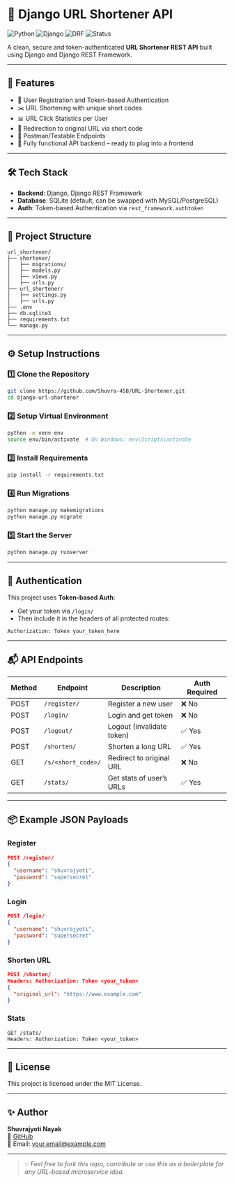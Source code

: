 # 🔗 Django URL Shortener API

![Python](https://img.shields.io/badge/Python-3.11-blue.svg)
![Django](https://img.shields.io/badge/Django-5.x-green.svg)
![DRF](https://img.shields.io/badge/DRF-3.x-red.svg)
![Status](https://img.shields.io/badge/status-Completed-brightgreen)

A clean, secure and token-authenticated **URL Shortener REST API** built using Django and Django REST Framework.

---

## 🚀 Features

- 🔐 User Registration and Token-based Authentication
- ✂️ URL Shortening with unique short codes
- 📊 URL Click Statistics per User
- 🔁 Redirection to original URL via short code
- 🧪 Postman/Testable Endpoints
- 🌱 Fully functional API backend – ready to plug into a frontend

---

## 🛠️ Tech Stack

- **Backend**: Django, Django REST Framework
- **Database**: SQLite (default, can be swapped with MySQL/PostgreSQL)
- **Auth**: Token-based Authentication via `rest_framework.authtoken`

---

## 📁 Project Structure

```
url_shortener/
├── shortener/
│   ├── migrations/
│   ├── models.py
│   ├── views.py
│   ├── urls.py
├── url_shortener/
│   ├── settings.py
│   ├── urls.py
├── .env
├── db.sqlite3
├── requirements.txt
└── manage.py
```

---

## ⚙️ Setup Instructions

### 1️⃣ Clone the Repository
```bash
git clone https://github.com/Shuvra-458/URL-Shortener.git
cd django-url-shortener
```

### 2️⃣ Setup Virtual Environment
```bash
python -m venv env
source env/bin/activate  # On Windows: env\Scripts\activate
```

### 3️⃣ Install Requirements
```bash
pip install -r requirements.txt
```

### 4️⃣ Run Migrations
```bash
python manage.py makemigrations
python manage.py migrate
```

### 5️⃣ Start the Server
```bash
python manage.py runserver
```

---

## 🔐 Authentication

This project uses **Token-based Auth**:

- Get your token via `/login/`
- Then include it in the headers of all protected routes:
```
Authorization: Token your_token_here
```

---

## 📬 API Endpoints

| Method | Endpoint              | Description                     | Auth Required |
|--------|-----------------------|---------------------------------|---------------|
| POST   | `/register/`          | Register a new user             | ❌ No         |
| POST   | `/login/`             | Login and get token             | ❌ No         |
| POST   | `/logout/`            | Logout (invalidate token)       | ✅ Yes        |
| POST   | `/shorten/`           | Shorten a long URL              | ✅ Yes        |
| GET    | `/s/<short_code>/`    | Redirect to original URL        | ❌ No         |
| GET    | `/stats/`             | Get stats of user’s URLs        | ✅ Yes        |

---

## 📦 Example JSON Payloads

### Register
```json
POST /register/
{
  "username": "shuvrajyoti",
  "password": "supersecret"
}
```

### Login
```json
POST /login/
{
  "username": "shuvrajyoti",
  "password": "supersecret"
}
```

### Shorten URL
```json
POST /shorten/
Headers: Authorization: Token <your_token>
{
  "original_url": "https://www.example.com"
}
```

### Stats
```http
GET /stats/
Headers: Authorization: Token <your_token>
```

---

## 📄 License

This project is licensed under the MIT License.

---

## ✨ Author

**Shuvrajyoti Nayak**  
🔗 [GitHub](https://github.com/YOUR_USERNAME)  
📧 Email: your.email@example.com

---

> 💡 *Feel free to fork this repo, contribute or use this as a boilerplate for any URL-based microservice idea.*
